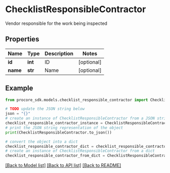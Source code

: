 # ChecklistResponsibleContractor

Vendor responsible for the work being inspected

## Properties

Name | Type | Description | Notes
------------ | ------------- | ------------- | -------------
**id** | **int** | ID | [optional] 
**name** | **str** | Name | [optional] 

## Example

```python
from procore_sdk.models.checklist_responsible_contractor import ChecklistResponsibleContractor

# TODO update the JSON string below
json = "{}"
# create an instance of ChecklistResponsibleContractor from a JSON string
checklist_responsible_contractor_instance = ChecklistResponsibleContractor.from_json(json)
# print the JSON string representation of the object
print(ChecklistResponsibleContractor.to_json())

# convert the object into a dict
checklist_responsible_contractor_dict = checklist_responsible_contractor_instance.to_dict()
# create an instance of ChecklistResponsibleContractor from a dict
checklist_responsible_contractor_from_dict = ChecklistResponsibleContractor.from_dict(checklist_responsible_contractor_dict)
```
[[Back to Model list]](../README.md#documentation-for-models) [[Back to API list]](../README.md#documentation-for-api-endpoints) [[Back to README]](../README.md)


